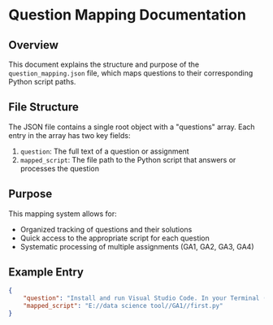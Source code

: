 # Question Mapping Documentation

## Overview

This document explains the structure and purpose of the `question_mapping.json` file, which maps questions to their corresponding Python script paths.

## File Structure

The JSON file contains a single root object with a "questions" array. Each entry in the array has two key fields:

1. `question`: The full text of a question or assignment
2. `mapped_script`: The file path to the Python script that answers or processes the question

## Purpose

This mapping system allows for:
- Organized tracking of questions and their solutions
- Quick access to the appropriate script for each question
- Systematic processing of multiple assignments (GA1, GA2, GA3, GA4)

## Example Entry

```json
{
    "question": "Install and run Visual Studio Code. In your Terminal (or Command Prompt), type code -s and press Enter. Copy and paste the entire output below.",
    "mapped_script": "E://data science tool//GA1//first.py"
}